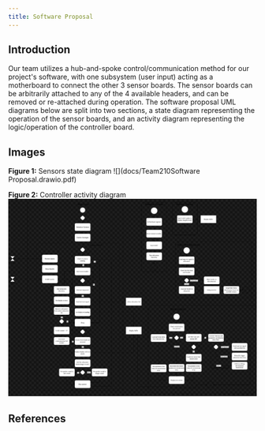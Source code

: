 ```yaml
---
title: Software Proposal
---
```


## Introduction
Our team utilizes a hub-and-spoke control/communication method for our project's software, with one subsystem (user input) acting as a motherboard to connect the other 3 sensor boards. The sensor boards can be arbitrarily attached to any of the 4 available headers, and can be removed or re-attached during operation.
The software proposal UML diagrams below are split into two sections, a state diagram representing the operation of the sensor boards, and an activity diagram representing the logic/operation of the controller board.

## Images

**Figure 1:** Sensors state diagram
![](docs/Team210Software Proposal.drawio.pdf)

**Figure 2:** Controller activity diagram
![](image-1.png)


## References


